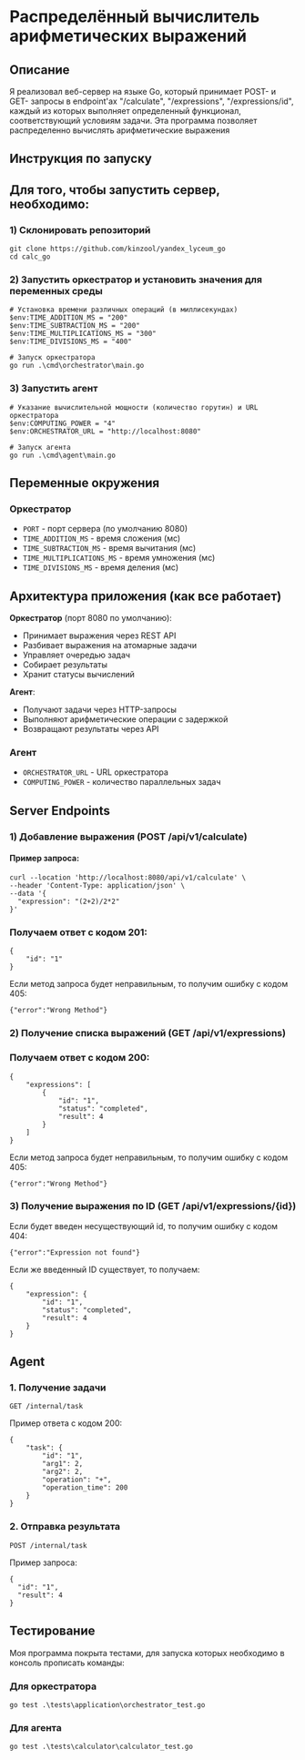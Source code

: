 # Распределённый вычислитель арифметических выражений
## Описание
Я реализовал веб-сервер на языке Go, который принимает POST- и GET- запросы в endpoint'ах "/calculate", "/expressions", 
"/expressions/id", каждый из которых выполняет определенный функционал, соответствующий условиям задачи. Эта программа позволяет распределенно вычислять арифметические выражения
## Инструкция по запуску
## Для того, чтобы запустить сервер, необходимо:
### 1) Склонировать репозиторий
```
git clone https://github.com/kinzool/yandex_lyceum_go
cd calc_go
```
### 2) Запустить оркестратор и установить значения для переменных среды
```
# Установка времени различных операций (в миллисекундах)
$env:TIME_ADDITION_MS = "200"
$env:TIME_SUBTRACTION_MS = "200"
$env:TIME_MULTIPLICATIONS_MS = "300"
$env:TIME_DIVISIONS_MS = "400"

# Запуск оркестратора
go run .\cmd\orchestrator\main.go
```
### 3) Запустить агент
```
# Указание вычислительной мощности (количество горутин) и URL оркестратора
$env:COMPUTING_POWER = "4"
$env:ORCHESTRATOR_URL = "http://localhost:8080"

# Запуск агента
go run .\cmd\agent\main.go
```
## Переменные окружения
### Оркестратор

- `PORT` - порт сервера (по умолчанию 8080)
- `TIME_ADDITION_MS` - время сложения (мс)
- `TIME_SUBTRACTION_MS` - время вычитания (мс)
- `TIME_MULTIPLICATIONS_MS` - время умножения (мс)
- `TIME_DIVISIONS_MS` - время деления (мс)

## Архитектура приложения (как все работает)
**Оркестратор** (порт 8080 по умолчанию):

- Принимает выражения через REST API
- Разбивает выражения на атомарные задачи
- Управляет очередью задач
- Собирает результаты
- Хранит статусы вычислений

**Агент**:

- Получают задачи через HTTP-запросы
- Выполняют арифметические операции с задержкой
- Возвращают результаты через API

### Агент

- `ORCHESTRATOR_URL` - URL оркестратора
- `COMPUTING_POWER` - количество параллельных задач

## Server Endpoints
### 1) Добавление выражения (POST /api/v1/calculate)
#### Пример запроса:
```
curl --location 'http://localhost:8080/api/v1/calculate' \
--header 'Content-Type: application/json' \
--data '{
  "expression": "(2+2)/2*2"
}'
```
### Получаем ответ с кодом 201:
```
{
    "id": "1"
}
```
Если метод запроса будет неправильным, то получим ошибку с кодом 405:
```
{"error":"Wrong Method"}
```

### 2) Получение списка выражений (GET /api/v1/expressions)
### Получаем ответ с кодом 200:
```
{
    "expressions": [
        {
            "id": "1",
            "status": "completed",
            "result": 4
        }
    ]
}
```
Если метод запроса будет неправильным, то получим ошибку с кодом 405:
```
{"error":"Wrong Method"}
```

### 3) Получение выражения по ID (GET /api/v1/expressions/{id})
Если будет введен несуществующий id, то получим ошибку с кодом 404:
```
{"error":"Expression not found"}
```
Если же введенный ID существует, то получаем:
```
{
    "expression": {
        "id": "1",
        "status": "completed",
        "result": 4
    }
}
```
## Agent
### 1. Получение задачи
```
GET /internal/task
```
Пример ответа с кодом 200:
```
{
    "task": {
        "id": "1",
        "arg1": 2,
        "arg2": 2,
        "operation": "+",
        "operation_time": 200
    }
}
```
### 2. Отправка результата
```
POST /internal/task
```
Пример запроса:

```
{
  "id": "1",
  "result": 4
}
```
## Тестирование
Моя программа покрыта тестами, для запуска которых необходимо в консоль прописать команды:
### Для оркестратора
```
go test .\tests\application\orchestrator_test.go
```
### Для агента
```
go test .\tests\calculator\calculator_test.go
```